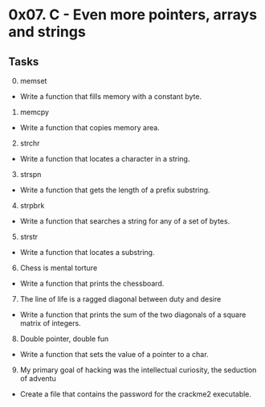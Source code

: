 # 0x07. C - Even more pointers, arrays and strings

## Tasks
0. memset
- Write a function that fills memory with a constant byte.
1. memcpy
- Write a function that copies memory area.
2. strchr
- Write a function that locates a character in a string.
3. strspn
- Write a function that gets the length of a prefix substring.
4. strpbrk
- Write a function that searches a string for any of a set of bytes.
5. strstr
- Write a function that locates a substring.
6. Chess is mental torture
- Write a function that prints the chessboard.
7. The line of life is a ragged diagonal between duty and desire
- Write a function that prints the sum of the two diagonals of a square matrix of integers.
8. Double pointer, double fun
- Write a function that sets the value of a pointer to a char.
9. My primary goal of hacking was the intellectual curiosity, the seduction of adventu
- Create a file that contains the password for the crackme2 executable.
